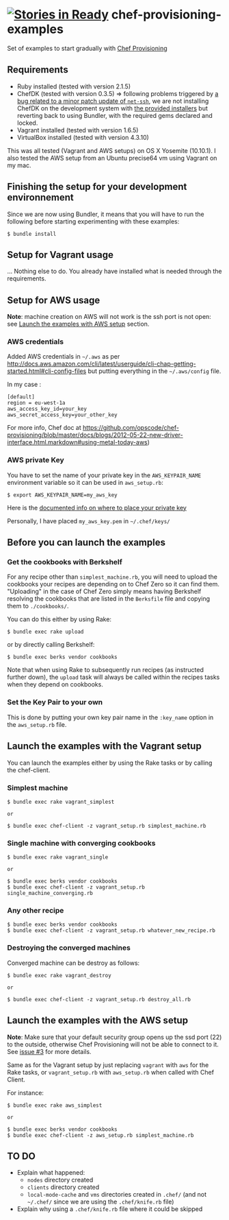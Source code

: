 [![Stories in Ready](https://badge.waffle.io/esciara/chef-provisioning-examples.png?label=ready&title=Ready)](https://waffle.io/esciara/chef-provisioning-examples)
chef-provisioning-examples
==========================

Set of examples to start gradually with [Chef Provisioning](https://github.com/opscode/chef-provisioning)

## Requirements

* Ruby installed (tested with version 2.1.5)
* ChefDK (tested with version 0.3.5) => following problems triggered by [a bug related to a minor patch update of `net-ssh`](https://github.com/opscode/chef-provisioning/issues/263), we are not installing ChefDK on the development system with [the provided installers](https://downloads.chef.io/chef-dk/) but reverting back to using Bundler, with the required gems declared and locked.
* Vagrant installed (tested with version 1.6.5)
* VirtualBox installed (tested with version 4.3.10)

This was all tested (Vagrant and AWS setups) on OS X Yosemite (10.10.1). I also tested the AWS setup from an Ubuntu precise64 vm using Vagrant on my mac.

## Finishing the setup for your development environnement

Since we are now using Bundler, it means that you will have to run the following before starting experimenting with these examples:
```
$ bundle install
```

## Setup for Vagrant usage

... Nothing else to do. You already have installed what is needed through the requirements.

## Setup for AWS usage

**Note**: machine creation on AWS will not work is the ssh port is not open: see [Launch the examples with AWS setup](#launch-the-examples-with-aws-setup) section.

### AWS credentials

Added AWS credentials in `~/.aws` as per http://docs.aws.amazon.com/cli/latest/userguide/cli-chap-getting-started.html#cli-config-files but putting everything in the `~/.aws/config` file.

In my case :

```
[default]
region = eu-west-1a
aws_access_key_id=your_key
aws_secret_access_key=your_other_key
```

For more info, Chef doc at https://github.com/opscode/chef-provisioning/blob/master/docs/blogs/2012-05-22-new-driver-interface.html.markdown#using-metal-today-aws)

### AWS private Key

You have to set the name of your private key in the `AWS_KEYPAIR_NAME` environment variable so it can be used in `aws_setup.rb`:

```
$ export AWS_KEYPAIR_NAME=my_aws_key
```

Here is the [documented info on where to place your private key](https://github.com/opscode/chef-provisioning/blob/master/docs/blogs/2012-05-22-new-driver-interface.html.markdown#private-keys)

Personally, I have placed `my_aws_key.pem` in `~/.chef/keys/`

## Before you can launch the examples

### Get the cookbooks with Berkshelf

For any recipe other than `simplest_machine.rb`, you will need to upload the cookbooks your recipes are depending on to Chef Zero so it can find them. "Uploading" in the case of Chef Zero simply means having Berkshelf resolving the cookbooks that are listed in the `Berksfile` file and copying them to `./cookbooks/`.

You can do this either by using Rake:

`$ bundle exec rake upload`

or by directly calling Berkshelf:

`$ bundle exec berks vendor cookbooks`

Note that when using Rake to subsequently run recipes (as instructed further down), the `upload` task will always be called within the recipes tasks when they depend on cookbooks.

### Set the Key Pair to your own

This is done by putting your own key pair name in the `:key_name` option in the `aws_setup.rb` file.

## Launch the examples with the Vagrant setup 

You can launch the examples either by using the Rake tasks or by calling the chef-client.

### Simplest machine

```
$ bundle exec rake vagrant_simplest

or

$ bundle exec chef-client -z vagrant_setup.rb simplest_machine.rb
```
### Single machine with converging cookbooks

```
$ bundle exec rake vagrant_single

or

$ bundle exec berks vendor cookbooks
$ bundle exec chef-client -z vagrant_setup.rb single_machine_converging.rb
```

### Any other recipe

```
$ bundle exec berks vendor cookbooks
$ bundle exec chef-client -z vagrant_setup.rb whatever_new_recipe.rb
```

### Destroying the converged machines
Converged machine can be destroy as follows:

```
$ bundle exec rake vagrant_destroy

or

$ bundle exec chef-client -z vagrant_setup.rb destroy_all.rb
```

## Launch the examples with the AWS setup 

**Note**: Make sure that your default security group opens up the ssd port (22) to the outside, otherwise Chef Provisioning will not be able to connect to it. See [issue #3](https://github.com/esciara/chef-provisioning-examples/issues/3) for more details.

Same as for the Vagrant setup by just replacing `vagrant` with `aws` for the Rake tasks, or `vagrant_setup.rb` with `aws_setup.rb` when called with Chef Client.

For instance:

```
$ bundle exec rake aws_simplest

or

$ bundle exec berks vendor cookbooks
$ bundle exec chef-client -z aws_setup.rb simplest_machine.rb
```

## TO DO

* Explain what happened: 
  * `nodes` directory created
  * `clients` directory created
  * `local-mode-cache` and `vms` directories created in `.chef/` (and not `~/.chef/` since we are using the `.chef/knife.rb` file)
* Explain why using a `.chef/knife.rb` file where it could be skipped
